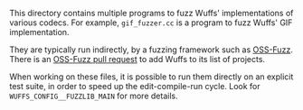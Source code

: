 This directory contains multiple programs to fuzz Wuffs' implementations of
various codecs. For example, `gif_fuzzer.cc` is a program to fuzz Wuffs' GIF
implementation.

They are typically run indirectly, by a fuzzing framework such as
[OSS-Fuzz](https://github.com/google/oss-fuzz). There is an [OSS-Fuzz pull
request](https://github.com/google/oss-fuzz/pull/1172) to add Wuffs to its list
of projects.

When working on these files, it is possible to run them directly on an explicit
test suite, in order to speed up the edit-compile-run cycle. Look for
`WUFFS_CONFIG__FUZZLIB_MAIN` for more details.
